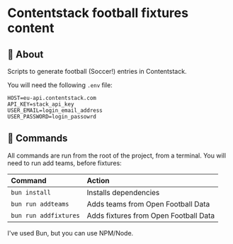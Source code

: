 # Contentstack football fixtures content

## 🚀 About

Scripts to generate football (Soccer!) entries in Contentstack.

You will need the following `.env` file:

```
HOST=eu-api.contentstack.com
API_KEY=stack_api_key
USER_EMAIL=login_email_address
USER_PASSWORD=login_passowrd
```

## 🧞 Commands

All commands are run from the root of the project, from a terminal. You will need to run add teams, before fixtures:

| Command               | Action                                |
| :-------------------- | :------------------------------------ |
| `bun install`         | Installs dependencies                 |
| `bun run addteams`    | Adds teams from Open Football Data    |
| `bun run addfixtures` | Adds fixtures from Open Football Data |

I've used Bun, but you can use NPM/Node.
